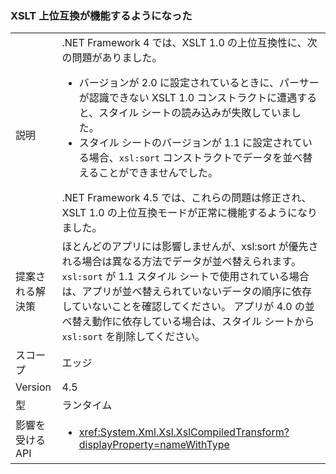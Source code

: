 ### <a name="xslt-forward-compat-now-works"></a>XSLT 上位互換が機能するようになった

|   |   |
|---|---|
|説明|.NET Framework 4 では、XSLT 1.0 の上位互換性に、次の問題がありました。<ul><li>バージョンが 2.0 に設定されているときに、パーサーが認識できない XSLT 1.0 コンストラクトに遭遇すると、スタイル シートの読み込みが失敗していました。</li><li>スタイル シートのバージョンが 1.1 に設定されている場合、<code>xsl:sort</code> コンストラクトでデータを並べ替えることができませんでした。</li></ul>.NET Framework 4.5 では、これらの問題は修正され、XSLT 1.0 の上位互換モードが正常に機能するようになりました。|
|提案される解決策|ほとんどのアプリには影響しませんが、xsl:sort が優先される場合は異なる方法でデータが並べ替えられます。 <code>xsl:sort</code> が 1.1 スタイル シートで使用されている場合は、アプリが並べ替えられていないデータの順序に依存していないことを確認してください。 アプリが 4.0 の並べ替え動作に依存している場合は、スタイル シートから <code>xsl:sort</code> を削除してください。|
|スコープ|エッジ|
|Version|4.5|
|型|ランタイム|
|影響を受ける API|<ul><li><xref:System.Xml.Xsl.XslCompiledTransform?displayProperty=nameWithType></li></ul>|

